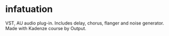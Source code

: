 # infatuation
VST, AU audio plug-in. Includes delay, chorus, flanger and noise generator. Made with Kadenze course by Output.
